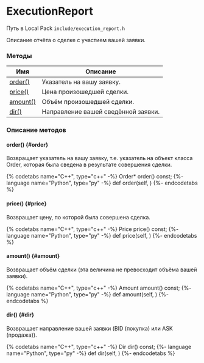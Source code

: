 # ExecutionReport

Путь в Local Pack `include/execution_report.h`

Описание отчёта о сделке с участием вашей заявки.

### Методы

| Имя | Описание |
| --- | --- |
| [order()](#order) | Указатель на вашу заявку. |
| [price()](#price) | Цена произошедшей сделки. |
| [amount()](#amount) | Объём произошедшей сделки. |
| [dir()](#dir) | Направление вашей сведённой заявки. |

### Описание методов

#### order() {#order}

Возвращает указатель на вашу заявку, т.е. указатель на объект класса Order, которая была сведена в результате совершения сделки.

{% codetabs name="C++", type="c++" -%}
Order* order() const;
{%- language name="Python", type="py" -%}
def order(self, )
{%- endcodetabs %}

#### price() {#price}

Возвращает цену, по которой была совершена сделка.

{% codetabs name="C++", type="c++" -%}
Price price() const;
{%- language name="Python", type="py" -%}
def price(self, )
{%- endcodetabs %}

#### amount() {#amount}

Возвращает объём сделки (эта величина не превосходит объёма вашей заявки).

{% codetabs name="C++", type="c++" -%}
Amount amount() const;
{%- language name="Python", type="py" -%}
def amount(self, )
{%- endcodetabs %}

#### dir() {#dir}

Возвращает направление вашей заявки (BID (покупка) или ASK (продажа)).

{% codetabs name="C++", type="c++" -%}
Dir dir() const;
{%- language name="Python", type="py" -%}
def dir(self, )
{%- endcodetabs %}

